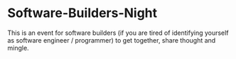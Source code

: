 # Software-Builders-Night
This is an event for software builders (if you are tired of identifying yourself as software engineer / programmer) to get together, share thought and mingle.
